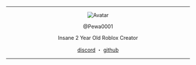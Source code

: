 ------
<p align="center">  
  <img src="https://i.imgur.com/mlv0ioJ.gif" alt="Avatar">
</p>
<p align="center">
    @Pewa0001
<p align="center">
Insane 2 Year Old Roblox Creator
<p align="center">
</p>
<p align="center">
<a href="https://discord.com/users/429717855269814294">discord</a>
    ・
    <a href="https://github.com/pewa0001">github</a>
</p>

<p align="center">  

-----
